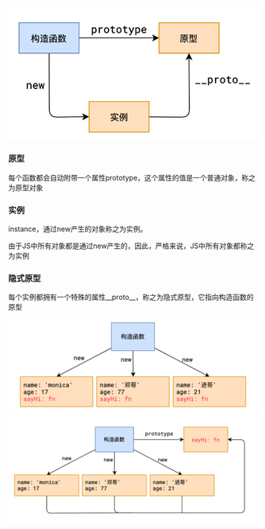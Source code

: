 ![alt text](image.png)

### 原型

每个函数都会自动附带一个属性prototype，这个属性的值是一个普通对象，称之为原型对象

### 实例

instance，通过new产生的对象称之为实例。

由于JS中所有对象都是通过new产生的，因此，严格来说，JS中所有对象都称之为实例

### 隐式原型

每个实例都拥有一个特殊的属性__proto__，称之为隐式原型，它指向构造函数的原型

![alt text](image-1.png)
![alt text](image-2.png)